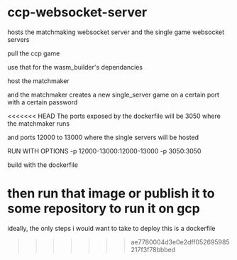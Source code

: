 # ccp-websocket-server
hosts the matchmaking websocket server and the single game websocket servers



pull the ccp game

use that for the wasm_builder's dependancies

host the matchmaker

and the matchmaker creates a new single_server game on a certain port with a certain password


<<<<<<< HEAD
The ports exposed by the dockerfile will be 3050 where the matchmaker runs

and ports 12000 to 13000 where the single servers will be hosted


RUN WITH OPTIONS
-p 12000-13000:12000-13000 -p 3050:3050


build with the dockerfile

then run that image or publish it to some repository to run it on gcp
=======

ideally, the only steps i would want to take to deploy this is a dockerfile
>>>>>>> ae7780004d3e0e2dff052695985217f3f78bbbed
